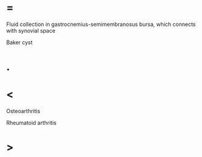 # =

Fluid collection in gastrocnemius-semimembranosus bursa, which connects with synovial space

Baker cyst

# .

# <

Osteoarthritis

Rheumatoid arthritis

# >
